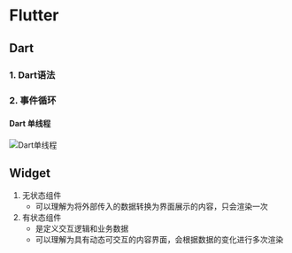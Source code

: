 # Flutter

## Dart

### 1. Dart语法

### 2. 事件循环

#### Dart 单线程

![Dart单线程](C:\workspace\all\study-md\app\resources\Dart单线程.png)

## Widget

1. 无状态组件
   * 可以理解为将外部传入的数据转换为界面展示的内容，只会渲染一次
2. 有状态组件
   * 是定义交互逻辑和业务数据
   * 可以理解为具有动态可交互的内容界面，会根据数据的变化进行多次渲染